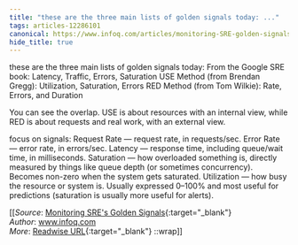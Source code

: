 ```yaml
---
title: "these are the three main lists of golden signals today: ..."
tags: articles-12286101
canonical: https://www.infoq.com/articles/monitoring-SRE-golden-signals/
hide_title: true
---
```


these are the three main lists of golden signals today:
From the Google SRE book: Latency, Traffic, Errors, Saturation
USE Method (from Brendan Gregg): Utilization, Saturation, Errors
RED Method (from Tom Wilkie): Rate, Errors, and Duration

You can see the overlap. USE is about resources with an internal view, while RED is about requests and real work, with an external view.

focus on signals:
Request Rate — request rate, in requests/sec.
Error Rate — error rate, in errors/sec.
Latency — response time, including queue/wait time, in milliseconds.
Saturation — how overloaded something is, directly measured by things like queue depth (or sometimes concurrency). Becomes non-zero when the system gets saturated.
Utilization — how busy the resource or system is. Usually expressed 0–100% and most useful for predictions (saturation is usually more useful for alerts).


[[_Source_: [Monitoring SRE's Golden Signals](https://www.infoq.com/articles/monitoring-SRE-golden-signals/){:target="_blank"}<br>
_Author_: www.infoq.com<br>
_More_: [Readwise URL](https://readwise.io/open/258673969){:target="_blank"}
::wrap]]